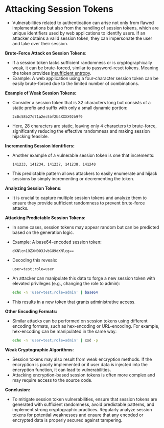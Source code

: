# Attacking Session Tokens

* Vulnerabilities related to authentication can arise not only from flawed implementations but also from the handling of session tokens, which are unique identifiers used by web applications to identify users. If an attacker obtains a valid session token, they can impersonate the user and take over their session.

**Brute-Force Attack on Session Tokens:**

* If a session token lacks sufficient randomness or is cryptographically weak, it can be brute-forced, similar to password-reset tokens. Meaning the token provides [insufficient entropy](https://owasp.org/www-community/vulnerabilities/Insufficient_Entropy).
* Example: A web application using a four-character session token can be easily brute-forced due to the limited number of combinations.

**Example of Weak Session Tokens:**

*   Consider a session token that is 32 characters long but consists of a static prefix and suffix with only a small dynamic portion:

    ```
    2c0c58b27c71a2ec5bf2b4XXXX92b9f9
    ```
* Here, 28 characters are static, leaving only 4 characters to brute-force, significantly reducing the effective randomness and making session hijacking feasible.

**Incrementing Session Identifiers:**

*   Another example of a vulnerable session token is one that increments:

    ```
    141233, 141234, 141237, 141238, 141240
    ```
* This predictable pattern allows attackers to easily enumerate and hijack sessions by simply incrementing or decrementing the token.

**Analyzing Session Tokens:**

* It is crucial to capture multiple session tokens and analyze them to ensure they provide sufficient randomness to prevent brute-force attacks.

**Attacking Predictable Session Tokens:**

* In some cases, session tokens may appear random but can be predicted based on the generation logic.
*   Example: A base64-encoded session token:

    ```
    dXNlcn10ZXN0O3JvbGU9dXNlcg==
    ```
*   Decoding this reveals:

    ```
    user=test;role=user
    ```
*   An attacker can manipulate this data to forge a new session token with elevated privileges (e.g., changing the role to admin):

    ```bash
    echo -n 'user=test;role=admin' | base64
    ```
* This results in a new token that grants administrative access.

**Other Encoding Formats:**

*   Similar attacks can be performed on session tokens using different encoding formats, such as hex-encoding or URL-encoding. For example, hex-encoding can be manipulated in the same way:

    ```bash
    echo -n 'user=test;role=admin' | xxd -p
    ```

**Weak Cryptographic Algorithms:**

* Session tokens may also result from weak encryption methods. If the encryption is poorly implemented or if user data is injected into the encryption function, it can lead to vulnerabilities.
* Attacking encryption-based session tokens is often more complex and may require access to the source code.

**Conclusion:**

* To mitigate session token vulnerabilities, ensure that session tokens are generated with sufficient randomness, avoid predictable patterns, and implement strong cryptographic practices. Regularly analyze session tokens for potential weaknesses and ensure that any encoded or encrypted data is properly secured against tampering.
